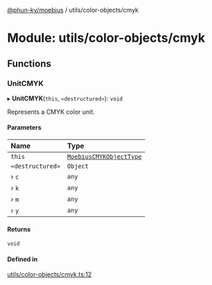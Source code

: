 [@phun-ky/moebius](../README.md) / utils/color-objects/cmyk

# Module: utils/color-objects/cmyk

## Functions

### UnitCMYK

▸ **UnitCMYK**(`this`, `«destructured»`): `void`

Represents a CMYK color unit.

#### Parameters

| Name | Type |
| :------ | :------ |
| `this` | [`MoebiusCMYKObjectType`](types.md#moebiuscmykobjecttype) |
| `«destructured»` | `Object` |
| › `c` | `any` |
| › `k` | `any` |
| › `m` | `any` |
| › `y` | `any` |

#### Returns

`void`

#### Defined in

[utils/color-objects/cmyk.ts:12](https://github.com/phun-ky/moebius/blob/main/src/utils/color-objects/cmyk.ts#L12)
